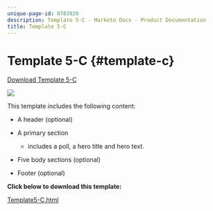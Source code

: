 ```yaml
---
unique-page-id: 8783920
description: Template 5-C - Marketo Docs - Product Documentation
title: Template 5-C
---
```


# Template 5-C {#template-c}

[Download Template 5-C](https://docs.marketo.com/download/attachments/8783920/template-5c.html?version=1&modificationdate=1437692983000&api=v2)

![](assets/image2015-7-29-14-3a59-3a31.png)

This template includes the following content:

* A header (optional)
* A primary section

    * includes a poll, a hero title and hero text.

* Five body sections (optional)
* Footer (optional)

**Click below to download this template:**

[Template5-C.html](https://docs.marketo.com/download/attachments/8783920/template-5c.html?version=1&modificationdate=1437692983000&api=v2)
